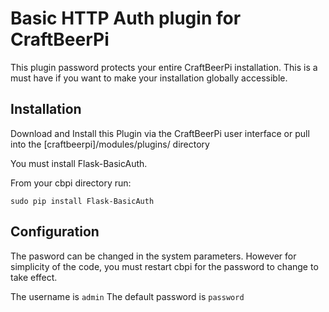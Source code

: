# Basic HTTP Auth plugin for CraftBeerPi

This plugin password protects your entire CraftBeerPi installation. This is a must have if you want to make your installation globally accessible.

## Installation

Download and Install this Plugin via the CraftBeerPi user interface
or pull into the [craftbeerpi]/modules/plugins/ directory

You must install Flask-BasicAuth.

From your cbpi directory run:

`sudo pip install Flask-BasicAuth`

## Configuration

The pasword can be changed in the system parameters. However for simplicity of the code, you must restart cbpi for the password to change to take effect.

The username is `admin`
The default password is `password`
